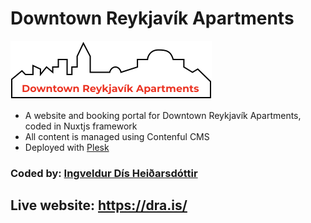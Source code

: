 # Downtown Reykjavík Apartments

![Downtown Reykjavík Apartments](./static/images/logo-red-letters.svg)

- A website and booking portal for Downtown Reykjavík Apartments, coded in Nuxtjs framework
- All content is managed using Contenful CMS
- Deployed with <a href="https://www.plesk.com">Plesk</a>

### <strong>Coded by</strong>: <a href="https://github.com/ingveldur/">Ingveldur Dís Heiðarsdóttir</a>

## <strong>Live website</strong>: https://dra.is/
